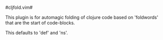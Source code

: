 #cljfold.vim#

This plugin is for automagic folding of clojure code based on
'foldwords' that are the start of code-blocks.

This defaults to 'def' and 'ns'.

